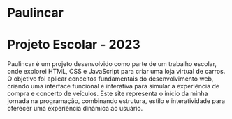 # Paulincar 
# Projeto Escolar - 2023
Paulincar é um projeto desenvolvido como parte de um trabalho escolar, onde explorei HTML, CSS e JavaScript para criar uma loja virtual de carros. O objetivo foi aplicar conceitos fundamentais do desenvolvimento web, criando uma interface funcional e interativa para simular a experiência de compra e concerto de veículos.
Este site representa o início da minha jornada na programação, combinando estrutura, estilo e interatividade para oferecer uma experiência dinâmica ao usuário.


